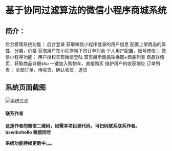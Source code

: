 



# 基于协同过滤算法的微信小程序商城系统

## 简介：

后台管理系统功能：
	后台登录
    获取微信小程序登录的用户信息
    配置上架商品的属性，分类，价格
    获取用户在小程序端下的订单列表
    个人用户配置，账号修改；
微信小程序功能：
  	用户授权实现微信登陆
  	首页展示商品轮播图+商品列表
  	商品详情页，获取商品详细sku
  	一键加入购物车，直接购买
  	维护用户的收获地址
  	订单列表；
  	全部订单，待收货，确认收货，退货





## 系统页面截图

![系统过滤](https://img-blog.csdnimg.cn/img_convert/90d48c767f3a22f2ee312b0083ed660e.png)

####  **联系作者**

 **这是作者的微信二维码，如需本项目源代码，可扫码联系联系作者。**  
 **bswlbnhello 微信同号**  

**系统功能持续更新中。。。**
